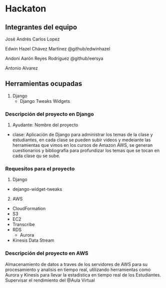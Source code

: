 # Hackaton

## Integrantes del equipo

José Andrés Carlos Lopez 

Edwin Hazel Chávez Martínez @github/edwinhazel

Andoni Aarón Reyes Rodríguez @github/eersya

Antonio Alvarez 

##  Herramientas ocupadas

1. Django
   - Django Tweaks Widgets
	
### Descripción del proyecto en Django

1. Ayudante: Nombre del proyecto 
- clase: Aplicación de Django para administrar los temas de la clase y estudiantes, en cada clase se pueden subir videos y medeiante las herramientas que vimos en los cursos de Amazon AWS, se generan cuestionarios y bibliografía para profundizar los temas que se tocan en cada clase qu se sube.

### Requesitos para el proyecto
1. Django
- dejango-widget-tweaks
2. AWS
- CloudFormation
- S3
- EC2
- Transcribe
- RDS
	* Aurora
- Kinesis Data Stream

### Descripción del proyecto en AWS

Almacenamiento de datos a traves de los servidores de AWS para su procesamiento y analisis en tiempo real, utilizando herramientas como Aurora y Kinesis para llevar la estadistica en tiempo real de los Estudiantes. Supervisar el rendimiento del @Aula Virtual
